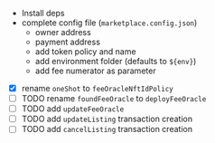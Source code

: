 
- Install deps
- complete config file (`marketplace.config.json`)
    - owner address
    - payment address
    - add token policy and name
    - add environment folder (defaults to `${env}`)
    - add fee numerator as parameter
- [x] rename `oneShot` to `feeOracleNftIdPolicy`
- [ ] TODO rename `foundFeeOracle` to `deployFeeOracle`
- [ ] TODO add `updateFeeOracle`
- [ ] TODO add `updateListing` transaction creation
- [ ] TODO add `cancelListing` transaction creation